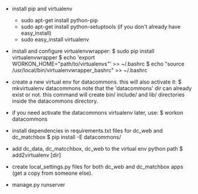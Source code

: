 * install pip and virtualenv
  - sudo apt-get install python-pip
  - sudo apt-get install python-setuptools (if you don't already have easy_install)
  - sudo easy_install virtualenv

* install and configure virtualenvwrapper:
  $ sudo pip install virtualenvwrapper
  $ echo 'export WORKON_HOME="path/to/virtualenvs"' >> ~/.bashrc
  $ echo "source /usr/local/bin/virtualenvwrapper_bashrc" >> ~/.bashrc

* create a new virtual env for datacommons. this will also activate it:
  $ mkvirtualenv datacommons
  note that the 'datacommons' dir can already exist or not. this command will create bin/ include/ and lib/ directories inside the datacommons directory.  

* if you need activate the datacommons virtualenv later, use:
  $ workon datacommons

* install dependencies in requirements.txt files for dc_web and
  dc_matchbox
  $ pip install -E datacommons/ <package name>
   
* add dc_data, dc_matcchbox, dc_web to the virtual env python path
  $ add2virtualenv [dir]

* create local_settings.py files for both dc_web and dc_matchbox apps
  (get a copy from someone else). 

* manage.py runserver 


